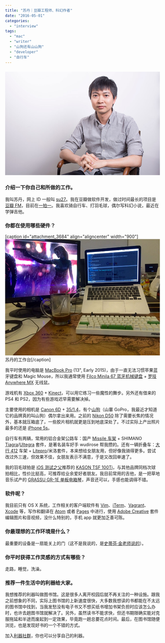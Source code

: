 ```yaml
---
title: "苏丹｜豆瓣工程师、科幻作者"
date: "2016-05-01"
categories: 
  - "interview"
tags: 
  - "mac"
  - "writer"
  - "山狗还有山山狗"
  - "developer"
  - "自行车"
---
```


### ![sudan_](/images/62538.jpg)

### 介绍一下你自己和所做的工作。

我叫苏丹，网上 ID 一般叫 [su27](https://www.douban.com/people/su27/)。我在豆瓣做软件开发，做过时间最长的项目是[豆瓣 FM](https://douban.fm/)，目前在[一拍一](https://ypy.douban.com/)。我喜欢骑自行车、打羽毛球，偶尔写科幻小说，最近在学弹吉他。

### **你都在使用哪些硬件？**

\[caption id="attachment\_3684" align="aligncenter" width="900"\]![sudan](/images/56074.jpg) 苏丹的工作台\[/caption\]

我平时使用的电脑是 [MacBook Pro](https://www.apple.com/cn/macbook-pro/) (13", Early 2015)，由于一直无法习惯苹果蓝牙键盘和 Magic Mouse，所以我通常使用 [Filco Minila 67 蓝牙机械键盘](https://s.taobao.com/search?ie=utf8&initiative_id=staobaoz_20160303&stats_click=search_radio_all%3A1&js=1&imgfile=&q=filco+minila+air&suggest=history_1&_input_charset=utf-8&wq=filco+mini&suggest_query=filco+mini&source=suggest) + [罗技 Anywhere MX](https://www.logitech.com.cn/zh-cn/product/anywhere-mouse-mx) 无线鼠。

游戏机有 [Xbox 360](https://www.xbox.com/zh-CN/) + [Kinect](https://www.xbox.com/zh-TW/Kinect)，可以用它练习一些魔性的舞步。另外还有借来的 PS4 和 PS2，因为有些游戏迟早需要解决掉。

主要使用的相机是 [Canon 6D](https://www.canon.com.cn/products/camera/eos/lineup/6d/) + [35/1.4](https://www.sigmaphoto.com/35mm-f14-dg-hsm-a)，有个[山狗](https://item.jd.com/1664404241.html?)（山寨 GoPro，我最近才知道它的品牌真的叫山狗）偶尔拿出来用。之前的 [Nikon D50](https://zh.wikipedia.org/zh/%E5%B0%BC%E5%BA%B7D50) 除了需要长焦的情况外，基本就压箱底了，一些胶片相机就更是压到地底深处了。不过实际上产出照片最多的还是 [iPhone 5s](https://www.apple.com/cn/iphone/)。

自行车有两辆，常用的铝合金架公路车：国产 [Missile 车架](https://missilebike.com/cjxl.html) + SHIMANO [Tiagra](https://www.shimano-china.com/content/sssc-bike/zh/home/components1/road/tiagra.html)/[Ultegra](https://www.shimano-china.com/content/sssc-bike/zh/home/components1/road/ultegra.html) 套件，是著名装车好手 wudirose 帮我攒的。还有一辆折叠车：[大行 412](https://item.jd.com/1481825836.html) 车架 + [Litepro](https://litepro.taobao.com/)/米洛套件，本来想给女朋友用，但好像我骑得更多。尝试改过外三速，但效果不佳，女朋友表示不满意，于是又改回单速了。

我的羽毛球拍是 [iOS 测试之父](https://book.douban.com/subject/25861674/)推荐的 [KASON TSF 100Ti](https://search.jd.com/Search?keyword=KASON%20TSF%20100Ti&enc=utf-8&suggest=1.rem.1&wq=KASON%20TSF%20100Ti&pvid=w3ejlmni.ql5m1i)，与其他品牌同档次球拍相比，性价比挺高，可推荐给业余爱好者朋友。我目前常用的吉他，是一把草地音乐试产的 [GRASSU GR-1E 单板电箱琴](https://www.zhongchou.com/deal-show/id-182629)，声音还可以，手感也能调得不错。

### 软件呢？

我目前只有 OS X 系统，工作相关的客户端软件有 [Vim](https://www.vim.org/)、[iTerm](https://www.iterm2.com)、[Vagrant](https://www.vagrantup.com/)、[Xcode](https://developer.apple.com/xcode/cn/) 等，写作和翻译在 [Atom](https://atom.io/) 或者 [Pages](https://www.apple.com/mac/pages/) 中进行，使用 [Adobe Creative](https://www.adobe.com/cn/products/creativecloud.html) 套件编辑图片和音视频，没什么特别的，手机 app 就更加乏善可陈。

### 你最理想的工作环境是什么？

最重要的设备是一扇能关上的门（这不是我说的，是[史蒂芬·金老师说的](https://select.yeeyan.org/view/442801/383220)）。

### 你平时获得工作灵感的方式有哪些？

走路，睡觉，洗澡。

### 推荐一件生活中的利器给大家。

我想推荐的利器叫做图书馆。这是很多人离开校园后就不再关注的一种设施。跟我之前想象的不同，实际上图书馆的上新速度很快，大多数我想读的书都能在不太远的图书馆中找到，当我发愁没有电子书又不想买纸书增加书架负担时应该怎么办时，也许去趟图书馆就解决了。另外，虽然读书不能求快，但还书期限确实能对克服拖延和半途而废起到一定效果，毕竟跑一趟总要花点时间。最后，在图书馆随便浏览，也是发现好书的一个不错的方式。

加入[利器社群](https://liqi.io/community/)，你也可以分享自己的利器。
